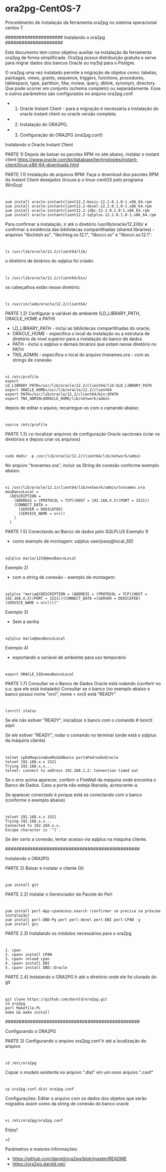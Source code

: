 # ora2pg-CentOS-7
Procedimento de instalação da ferramenta ora2pg no sistema operacional centos 7.

#####################  Instalando o ora2pg ##################### 

Este documento tem como objetivo auxiliar na instalação da ferramenta ora2pg de forma simplificada.
Ora2pg possui distribuição gratuita e serve para migrar dados dos bancos Oracle ou mySql para o Postgre. 

O ora2pg uma vez instalado permite a migração de objetos como: tabelas, packages, views, grants, sequence, 
triggers, functions, procedures, tablespace, type, partition, fdw, mview, query, dblink, synonym, directory.
Que pode ocorrer em conjunto (schema completo) ou separadamente. 
Esse e outros parâmetros são configurados no arquivo ora2pg.conf.
  
* 1) Oracle Instant Client - para a migração é necessária a instalação do oracle instant client ou oracle versão completa.
* 2) Instalação do ORA2PG;
* 3) Configuração do ORA2PG (ora2pg.conf)

Instalando o Oracle Instant Client

PARTE 1) Depois de baixar os pacotes RPM no site abaixo, instalar o instant client
	https://www.oracle.com/br/database/technologies/instant-client/linux-x86-64-downloads.html

PARTE 1.1) Instalação de arquivos RPM:
Faça o download dos pacotes RPM do Instant Client desejados (trouxe p o linux-centOS pelo programa WinScp)
# 
	yum install oracle-instantclient12.2-basic-12.2.0.1.0-1.x86_64.rpm
	yum install oracle-instantclient12.2-devel-12.2.0.1.0-1.x86_64.rpm
	yum install oracle-instantclient12.2-jdbc-12.2.0.1.0-1.x86_64.rpm
	yum install oracle-instantclient12.2-sqlplus-12.2.0.1.0-1.x86_64.rpm
	
Para confirmar a instalação, ir até o diretório /usr/lib/oracle/12.2/lib/ e confirmar a existência das bibliotecas compartilhadas (shared libraries) - arquivos "libclntsh.so", "libclntsg.so.12.1", "libocci.so" e "libocci.so.12.1":
#
	ls /usr/lib/oracle/12.2/client64/lib/
o diretório de binários do sqlplus foi criado:
# 	
	ls /usr/lib/oracle/12.2/client64/bin/
os cabeçalhos estão nesse diretório:
# 
	ls /usr/include/oracle/12.2/client64/
	
  
PARTE 1.2) Configurar a variável de ambiente (LD_LIBRARY_PATH, ORACLE_HOME e PATH)
* LD_LIBRARY_PATH - inclui as bibliotecas compartilhadas do oracle;
* ORACLE_HOME - especifica o local da instalação ou a estrutura de diretório de nível superior para a instalação do banco de dados.
* PATH - inclui o sqlplus e demais binários que estam nesse diretório no PATH
* TNS_ADMIN - especifica o local do arquivo tnsnames.ora - com as strings de conexão
# 
	vi /etc/profile
	export LD_LIBRARY_PATH=/usr/lib/oracle/12.2/client64/lib:$LD_LIBRARY_PATH
	export ORACLE_HOME=/usr/lib/oracle/12.2/client64
	export PATH=/usr/lib/oracle/12.2/client64/bin:$PATH
	export TNS_ADMIN=$ORACLE_HOME/lib/network/admin

depois de editar o aquivo, recarregue-os com o camando abaixo:
# 	
	source /etc/profile
	
PARTE 1.3) co-localizar arquivos de configuração Oracle opcionais (criar os diretórios e depois criar os arquivos)
# 
	sudo mkdir -p /usr/lib/oracle/12.2/client64/lib/network/admin
	
No arquivo "tnsnames.ora", incluir as String de conexão conforme exemplo abaixo:
# 
	vi /usr/lib/oracle/12.2/client64/lib/network/admin/tnsnames.ora
	meuBancoLocal =
	  (DESCRIPTION =
	    (ADDRESS = (PROTOCOL = TCP)(HOST = 192.168.X.X)(PORT = 1521))
	    (CONNECT_DATA =
	      (SERVER = DEDICATED)
	      (SERVICE_NAME = orcl)
	    )
	  )

PARTE 1.5) Conectando ao Banco de dados pelo SQLPLUS
Exemplo 1) 
* como exemplo de montagem: sqlplus user/pass@local_SID 
# 
	sqlplus maria/1234@meuBancoLocal
	
Exemplo 2) 
* com a string de conexão - exemplo de montagem: 
# 
	sqlplus "maria@(DESCRIPTION = (ADDRESS = (PROTOCOL = TCP)(HOST = 192.168.X.X)(PORT = 1521))(CONNECT_DATA =(SERVER = DEDICATED)(SERVICE_NAME = orcl)))"
	
Exemplo 3)
* Sem a senha
# 	
	sqlplus maria@meuBancoLocal
	
Exemplo 4) 
* exportando a variável de ambiente para uso temporário
#  
	export ORACLE_SID=meuBancoLocal 

PARTE 1.7) Consultar se o Banco de Dados Oracle está rodando (conferir no s.o. que ele está instalado) Consultar se o banco (no exemplo abaixo o banco possui nome "orcl", nome = orcl) está "READY"
# 
	lsnrctl status 
Se ele não estiver "READY", inicializar o banco com o comando
	# lsnrctl start
	
Se ele estiver "READY", rodar o comando no terminal (onde está o sqlplus da máquina cliente)
# 	
	telnet ipDaMaquinaQueRodaOBanco portaPadraoDoOracle
	telnet 192.168.x.x 1521 
	Trying 192.168.x.x...
	telnet: connect to address 192.168.1.2: Connection timed out
	
Se o erro acima aparecer, conferir o FireWall da máquina onde encontra o Banco de Dados. Caso a porta não esteja liberada, acrescente-a.
	
Se aparecer conectado é porque está se conectando com o banco (conforme o exemplo abaixo)
#
	telnet 192.168.x.x 1521 
	Trying 192.168.x.x...
	Connected to 192.168.x.x.
	Escape character is '^]'.

Se der certo a conexão, tentar acesso via sqlplus na máquina cliente.	
	
#################################################

Instalando o ORA2PG

PARTE 2) Baixar e instalar o cliente Git
# 	
	yum install git
		
PARTE 2.2) Instalar o Gerenciador de Pacote do Perl
# 
	yum install perl-App-cpanminus.noarch (confirmar se precisa na próxima instalação)
	yum install perl-DBD-Pg perl perl-devel perl-DBI perl-CPAN -y
	yum install gcc
	
PARTE 2.3) Instalando os módulos necessários para o ora2pg
#
	1. cpan
	2. cpan> install CPAN
	3. cpan> reload cpan
	4. cpan> install DBI
	5. cpan> install DBD::Oracle
	
PARTE 2.4) Instalando o ORA2PG
Ir até o diretório onde ele foi clonado do git
# 
	git clone https://github.com/darold/ora2pg.git
	cd ora2pg
	perl Makefile.PL
	make && make install	
	
#################################################

	
Configurando o ORA2PG

PARTE 3) Configurando o arquivo ora2pg.conf
	Ir até a localização do arquivo
# 
	cd /etc/ora2pg
Copiar o modelo existente no arquivo ".dist" em um novo arquivo ".conf"
# 
	cp ora2pg.conf.dist ora2pg.conf
	
Configurações: 
Editar o arquivo com os dados dos objetos que serão migrados assim como da string de conexão do banco oracle
#
	vi /etc/ora2pg/ora2pg.conf
	
Enjoy!

=)	
	
	
Parâmetros e maiores informações: 
* https://github.com/darold/ora2pg/blob/master/README
* https://ora2pg.darold.net/
	
	
	
